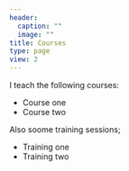 ```yaml
---
header:
  caption: ""
  image: ""
title: Courses
type: page
view: 2
---
```


I teach the following courses:

- Course one
- Course two

Also soome training sessions;
- Training one
- Training two